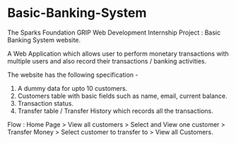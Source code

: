 # Basic-Banking-System

The Sparks Foundation
GRIP Web Development Internship Project : Basic Banking System website. 

A Web Application which allows user to perform monetary transactions with multiple users and also record their transactions / banking activities.

The website has the following specification -

1. A dummy data for upto 10 customers.
2. Customers table with basic fields such as name, email, current balance.
3. Transaction status.
4. Transfer table / Transfer History which records all the transactions.



Flow : Home Page > View all customers > Select and View one customer > Transfer Money > Select customer to transfer to > View all Customers.
